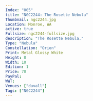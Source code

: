 ```yaml
---
Index: "005"
title: "NGC2244: The Rosette Nebula"
Thumbnail: ngc2244.jpg
Location: Monroe, WA
active: true
Fullsize: ngc2244-fullsize.jpg
description: "The Rosette Nebula." 
Type: "Nebula"
Constellation: "Orion"
Print: Metal Glossy White
Height: 8
Width: 10
Edition: 1
Price: 70
PayPal: 
WWT: 
Venues: ["duvall"]
Tags: ["NGC2244"]
---
```

